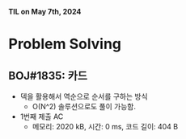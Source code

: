 **TIL on May 7th, 2024**

# Problem Solving
## BOJ#1835: 카드
* 덱을 활용해서 역순으로 순서를 구하는 방식
    - O(N^2) 솔루션으로도 풀이 가능함.
* 1번째 제출 AC
    - 메모리: 2020 kB, 시간: 0 ms, 코드 길이: 404 B
